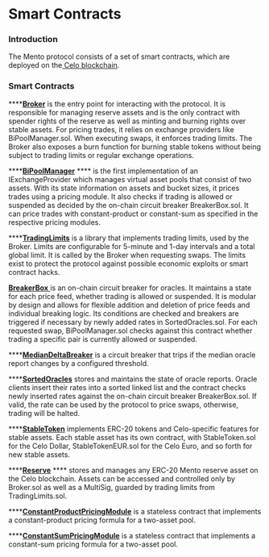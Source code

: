 # Smart Contracts

### Introduction

The Mento protocol consists of a set of smart contracts, which are deployed on the[ Celo blockchain](https://celo.org/).

### Smart Contracts

****[**Broker**](broker/) is the entry point for interacting with the protocol. It is responsible for managing reserve assets and is the only contract with spender rights of the reserve as well as minting and burning rights over stable assets. For pricing trades, it relies on exchange providers like BiPoolManager.sol. When executing swaps, it enforces trading limits. The Broker also exposes a burn function for burning stable tokens without being subject to trading limits or regular exchange operations.

****[**BiPoolManager**](iexchangeprovider/bipoolmanager/) **** is the first implementation of an IExchangeProvider which manages virtual asset pools that consist of two assets. With its state information on assets and bucket sizes, it prices trades using a pricing module. It also checks if trading is allowed or suspended as decided by the on-chain circuit breaker BreakerBox.sol. It can price trades with constant-product or constant-sum as specified in the respective pricing modules.

****[**TradingLimits**](broker/tradinglimits.md) is a library that implements trading limits, used by the Broker. Limits are configurable for 5-minute and 1-day intervals and a total global limit. It is called by the Broker when requesting swaps. The limits exist to protect the protocol against possible economic exploits or smart contract hacks.

****[**BreakerBox**](breakerbox/)****[ ](breakerbox/)is an on-chain circuit breaker for oracles. It maintains a state for each price feed, whether trading is allowed or suspended. It is modular by design and allows for flexible addition and deletion of price feeds and individual breaking logic. Its conditions are checked and breakers are triggered if necessary by newly added rates in SortedOracles.sol. For each requested swap, BiPoolManager.sol checks against this contract whether trading a specific pair is currently allowed or suspended.

****[**MedianDeltaBreaker**](breakerbox/mediandeltabreaker.md) is a circuit breaker that trips if the median oracle report changes by a configured threshold.

****[**SortedOracles**](sortedoracles.md) stores and maintains the state of oracle reports. Oracle clients insert their rates into a sorted linked list and the contract checks newly inserted rates against the on-chain circuit breaker BreakerBox.sol. If valid, the rate can be used by the protocol to price swaps, otherwise, trading will be halted.

****[**StableToken**](stabletoken.md) implements ERC-20 tokens and Celo-specific features for stable assets. Each stable asset has its own contract, with StableToken.sol for the Celo Dollar, StableTokenEUR.sol for the Celo Euro, and so forth for new stable assets.

****[**Reserve**](reserve.md) **** stores and manages any ERC-20 Mento reserve asset on the Celo blockchain. Assets can be accessed and controlled only by Broker.sol as well as a MultiSig, guarded by trading limits from TradingLimits.sol.

****[**ConstantProductPricingModule**](iexchangeprovider/bipoolmanager/constantproductpricingmodule.md) is a stateless contract that implements a constant-product pricing formula for a two-asset pool.

****[**ConstantSumPricingModule**](iexchangeprovider/bipoolmanager/constantsumpricingmodule.md) is a stateless contract that implements a constant-sum pricing formula for a two-asset pool.
